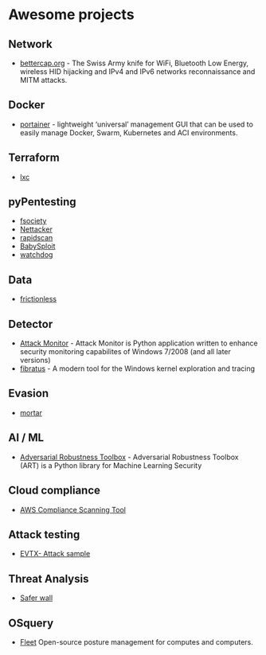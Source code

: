 # Awesome projects

## Network
- [bettercap.org](https://www.bettercap.org/) - The Swiss Army knife for WiFi, Bluetooth Low Energy, wireless HID hijacking and IPv4 and IPv6 networks reconnaissance and MITM attacks.

## Docker
- [portainer](https://github.com/portainer/portainer) - lightweight ‘universal’ management GUI that can be used to easily manage Docker, Swarm, Kubernetes and ACI environments.

## Terraform
- [lxc](https://registry.terraform.io/providers/Telmate/proxmox/latest/docs/resources/lxc)

## pyPentesting
- [fsociety](https://github.com/Manisso/fsociety)
- [Nettacker](https://github.com/OWASP/Nettacker)
- [rapidscan](https://github.com/skavngr/rapidscan/blob/master/rapidscan.py)
- [BabySploit](https://github.com/M4cs/BabySploit)
- [watchdog](https://github.com/flipkart-incubator/watchdog)

## Data
- [frictionless](https://github.com/frictionlessdata/frictionless-py)

## Detector 
- [Attack Monitor](https://github.com/yarox24/attack_monitor) - Attack Monitor is Python application written to enhance security monitoring capabilites of Windows 7/2008 (and all later versions) 
- [fibratus](https://github.com/rabbitstack/fibratus) -  A modern tool for the Windows kernel exploration and tracing 
## Evasion
- [mortar](https://github.com/0xsp-SRD/mortar)

## AI / ML 
- [Adversarial Robustness Toolbox](https://github.com/Trusted-AI/adversarial-robustness-toolbox) - Adversarial Robustness Toolbox (ART) is a Python library for Machine Learning Security

## Cloud compliance 
- [AWS Compliance Scanning Tool]( https://github.com/turbot/steampipe-mod-aws-compliance) 

## Attack testing 
- [EVTX- Attack sample](https://github.com/sbousseaden/EVTX-ATTACK-SAMPLES) 

## Threat Analysis
- [Safer wall](https://github.com/saferwall/saferwall) 

## OSquery 
- [Fleet](https://github.com/fleetdm/fleet) Open-source posture management for computes and computers. 
